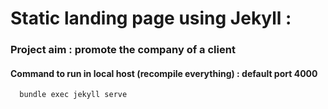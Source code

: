 # Static landing page using Jekyll :

### Project aim : promote the company of a client


#### Command to run in local host (recompile everything) : default port 4000

```
  bundle exec jekyll serve
```
